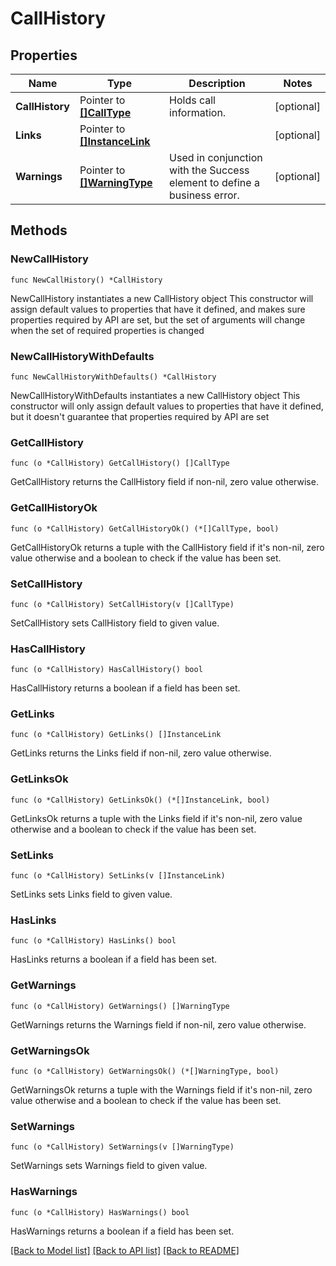 # CallHistory

## Properties

Name | Type | Description | Notes
------------ | ------------- | ------------- | -------------
**CallHistory** | Pointer to [**[]CallType**](CallType.md) | Holds call information. | [optional] 
**Links** | Pointer to [**[]InstanceLink**](InstanceLink.md) |  | [optional] 
**Warnings** | Pointer to [**[]WarningType**](WarningType.md) | Used in conjunction with the Success element to define a business error. | [optional] 

## Methods

### NewCallHistory

`func NewCallHistory() *CallHistory`

NewCallHistory instantiates a new CallHistory object
This constructor will assign default values to properties that have it defined,
and makes sure properties required by API are set, but the set of arguments
will change when the set of required properties is changed

### NewCallHistoryWithDefaults

`func NewCallHistoryWithDefaults() *CallHistory`

NewCallHistoryWithDefaults instantiates a new CallHistory object
This constructor will only assign default values to properties that have it defined,
but it doesn't guarantee that properties required by API are set

### GetCallHistory

`func (o *CallHistory) GetCallHistory() []CallType`

GetCallHistory returns the CallHistory field if non-nil, zero value otherwise.

### GetCallHistoryOk

`func (o *CallHistory) GetCallHistoryOk() (*[]CallType, bool)`

GetCallHistoryOk returns a tuple with the CallHistory field if it's non-nil, zero value otherwise
and a boolean to check if the value has been set.

### SetCallHistory

`func (o *CallHistory) SetCallHistory(v []CallType)`

SetCallHistory sets CallHistory field to given value.

### HasCallHistory

`func (o *CallHistory) HasCallHistory() bool`

HasCallHistory returns a boolean if a field has been set.

### GetLinks

`func (o *CallHistory) GetLinks() []InstanceLink`

GetLinks returns the Links field if non-nil, zero value otherwise.

### GetLinksOk

`func (o *CallHistory) GetLinksOk() (*[]InstanceLink, bool)`

GetLinksOk returns a tuple with the Links field if it's non-nil, zero value otherwise
and a boolean to check if the value has been set.

### SetLinks

`func (o *CallHistory) SetLinks(v []InstanceLink)`

SetLinks sets Links field to given value.

### HasLinks

`func (o *CallHistory) HasLinks() bool`

HasLinks returns a boolean if a field has been set.

### GetWarnings

`func (o *CallHistory) GetWarnings() []WarningType`

GetWarnings returns the Warnings field if non-nil, zero value otherwise.

### GetWarningsOk

`func (o *CallHistory) GetWarningsOk() (*[]WarningType, bool)`

GetWarningsOk returns a tuple with the Warnings field if it's non-nil, zero value otherwise
and a boolean to check if the value has been set.

### SetWarnings

`func (o *CallHistory) SetWarnings(v []WarningType)`

SetWarnings sets Warnings field to given value.

### HasWarnings

`func (o *CallHistory) HasWarnings() bool`

HasWarnings returns a boolean if a field has been set.


[[Back to Model list]](../README.md#documentation-for-models) [[Back to API list]](../README.md#documentation-for-api-endpoints) [[Back to README]](../README.md)


